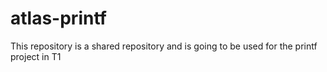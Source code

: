 # atlas-printf
This repository is a shared repository and is going to be used for the printf project in T1
